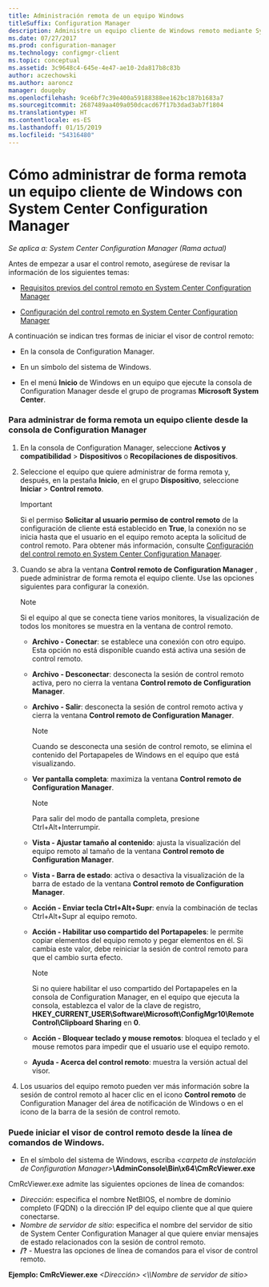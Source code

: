 ```yaml
---
title: Administración remota de un equipo Windows
titleSuffix: Configuration Manager
description: Administre un equipo cliente de Windows remoto mediante System Center Configuration Manager.
ms.date: 07/27/2017
ms.prod: configuration-manager
ms.technology: configmgr-client
ms.topic: conceptual
ms.assetid: 3c9648c4-645e-4e47-ae10-2da817b8c83b
author: aczechowski
ms.author: aaroncz
manager: dougeby
ms.openlocfilehash: 9ce6bf7c39e400a59188388ee162bc187b1683a7
ms.sourcegitcommit: 2687489aa409a050dcacd67f17b3dad3ab7f1804
ms.translationtype: HT
ms.contentlocale: es-ES
ms.lasthandoff: 01/15/2019
ms.locfileid: "54316480"
---
```

# <a name="how-to-remotely-administer-a-windows-client-computer-by-using-system-center-configuration-manager"></a>Cómo administrar de forma remota un equipo cliente de Windows con System Center Configuration Manager

*Se aplica a: System Center Configuration Manager (Rama actual)*

Antes de empezar a usar el control remoto, asegúrese de revisar la información de los siguientes temas:  

-   [Requisitos previos del control remoto en System Center Configuration Manager](../../../../core/clients/manage/remote-control/prerequisites-for-remote-control.md)  

-   [Configuración del control remoto en System Center Configuration Manager](../../../../core/clients/manage/remote-control/configuring-remote-control.md)  

A continuación se indican tres formas de iniciar el visor de control remoto:  

-   En la consola de Configuration Manager.  

-   En un símbolo del sistema de Windows.  

-   En el menú **Inicio** de Windows en un equipo que ejecute la consola de Configuration Manager desde el grupo de programas **Microsoft System Center**.  

### <a name="to-remotely-administer-a-client-computer-from-the-configuration-manager-console"></a>Para administrar de forma remota un equipo cliente desde la consola de Configuration Manager  

1.  En la consola de Configuration Manager, seleccione **Activos y compatibilidad** > **Dispositivos** o **Recopilaciones de dispositivos**.  

3.  Seleccione el equipo que quiere administrar de forma remota y, después, en la pestaña **Inicio**, en el grupo **Dispositivo**, seleccione **Iniciar** > **Control remoto**.  

    > [!IMPORTANT]  
    >  Si el permiso **Solicitar al usuario permiso de control remoto** de la configuración de cliente está establecido en **True**, la conexión no se inicia hasta que el usuario en el equipo remoto acepta la solicitud de control remoto. Para obtener más información, consulte [Configuración del control remoto en System Center Configuration Manager](../../../../core/clients/manage/remote-control/configuring-remote-control.md).  

4.  Cuando se abra la ventana **Control remoto de Configuration Manager** , puede administrar de forma remota el equipo cliente. Use las opciones siguientes para configurar la conexión.  

    > [!NOTE]  
    >  Si el equipo al que se conecta tiene varios monitores, la visualización de todos los monitores se muestra en la ventana de control remoto.  

    -   **Archivo - Conectar**: se establece una conexión con otro equipo. Esta opción no está disponible cuando está activa una sesión de control remoto.  

    -   **Archivo - Desconectar**: desconecta la sesión de control remoto activa, pero no cierra la ventana **Control remoto de Configuration Manager**.  

    -   **Archivo - Salir**: desconecta la sesión de control remoto activa y cierra la ventana **Control remoto de Configuration Manager**.  

        > [!NOTE]  
        >  Cuando se desconecta una sesión de control remoto, se elimina el contenido del Portapapeles de Windows en el equipo que está visualizando.  

    -   **Ver pantalla completa**: maximiza la ventana **Control remoto de Configuration Manager**.  

        > [!NOTE]  
        >  Para salir del modo de pantalla completa, presione Ctrl+Alt+Interrumpir.  

    -   **Vista - Ajustar tamaño al contenido**: ajusta la visualización del equipo remoto al tamaño de la ventana **Control remoto de Configuration Manager**.  

    -   **Vista - Barra de estado**: activa o desactiva la visualización de la barra de estado de la ventana **Control remoto de Configuration Manager**.  

    -   **Acción - Enviar tecla Ctrl+Alt+Supr**: envía la combinación de teclas Ctrl+Alt+Supr al equipo remoto.  

    -   **Acción - Habilitar uso compartido del Portapapeles**: le permite copiar elementos del equipo remoto y pegar elementos en él. Si cambia este valor, debe reiniciar la sesión de control remoto para que el cambio surta efecto.  

        > [!NOTE]  
        >  Si no quiere habilitar el uso compartido del Portapapeles en la consola de Configuration Manager, en el equipo que ejecuta la consola, establezca el valor de la clave de registro, **HKEY_CURRENT_USER\Software\Microsoft\ConfigMgr10\Remote Control\Clipboard Sharing** en **0**.  

    -   **Acción - Bloquear teclado y mouse remotos**: bloquea el teclado y el mouse remotos para impedir que el usuario use el equipo remoto.  

    -   **Ayuda - Acerca del control remoto**: muestra la versión actual del visor.  

5.  Los usuarios del equipo remoto pueden ver más información sobre la sesión de control remoto al hacer clic en el icono **Control remoto** de Configuration Manager del área de notificación de Windows o en el icono de la barra de la sesión de control remoto.  

### <a name="to-start-the-remote-control-viewer-from-the-windows-command-line"></a>Puede iniciar el visor de control remoto desde la línea de comandos de Windows.  

-   En el símbolo del sistema de Windows, escriba _<carpeta de instalación de Configuration Manager\>_**\AdminConsole\Bin\x64\CmRcViewer.exe**  

CmRcViewer.exe admite las siguientes opciones de línea de comandos:  

- *Dirección*: especifica el nombre NetBIOS, el nombre de dominio completo (FQDN) o la dirección IP del equipo cliente que al que quiere conectarse.
- *Nombre de servidor de sitio*: especifica el nombre del servidor de sitio de System Center Configuration Manager al que quiere enviar mensajes de estado relacionados con la sesión de control remoto.
- **/?** - Muestra las opciones de línea de comandos para el visor de control remoto.  
     
**Ejemplo: CmRcViewer.exe** *<Dirección\>* *<\\\Nombre de servidor de sitio>*  
